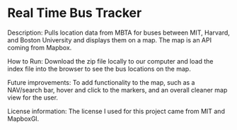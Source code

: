 # Real Time Bus Tracker

Description: Pulls location data from MBTA for buses between MIT, Harvard, and Boston University and displays them on a map. The map is an API coming from Mapbox. 

How to Run: Download the zip file locally to our computer and load the index file into the browser to see the bus locations on the map. 

Future improvements: To add functionality to the map, such as a NAV/search bar, hover and click to the markers, and an overall cleaner map view for the user. 

License information: The license I used for this project came from MIT and MapboxGl.
